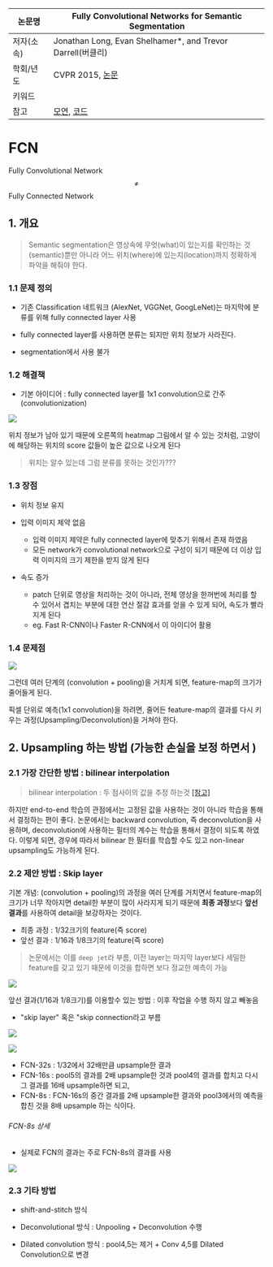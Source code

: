 |논문명|Fully Convolutional Networks for Semantic Segmentation|
|-|-|
|저자(소속)|Jonathan Long, Evan Shelhamer*, and Trevor Darrell(버클리)|
|학회/년도|CVPR 2015, [논문](https://arxiv.org/pdf/1605.06211.pdf)|
|키워드| |
|참고|[모연](http://www.whydsp.org/317), [코드](https://github.com/shelhamer/fcn.berkeleyvision.org)|


# FCN

Fully Convolutional Network $$\ne$$ Fully Connected Network

## 1. 개요 

> Semantic segmentation은 영상속에 무엇(what)이 있는지를 확인하는 것(semantic)뿐만 아니라 어느 위치(where)에 있는지(location)까지 정확하게 파악을 해줘야 한다. 
    
### 1.1 문제 정의 

- 기존 Classification 네트워크 (AlexNet, VGGNet, GoogLeNet)는 마지막에 분류를 위해  fully connected layer 사용 

- fully connected layer를 사용하면 분류는 되지만 위치 정보가 사라진다. 

- segmentation에서 사용 불가

### 1.2 해결책 

- 기본 아이디어 : fully connected layer를  1x1 convolution으로 간주(convolutionization) 

![](http://i.imgur.com/Gc07zsQ.png)


위치 정보가 남아 있기 때문에 오른쪽의 heatmap 그림에서 알 수 있는 것처럼, 고양이에 해당하는 위치﻿의 score 값들이 높은 값으로 나오게 된다

> 위치는 알수 있는데 그럼 분류를 못하는 것인가??? 

### 1.3 장점 

- 위치 정보 유지 

- 입력 이미지 제약 없음 
  - 입력 이미지 제약은 fully connected layer에 맞추기 위해서 존재 하였음
  - 모든 network가 convolutional network으로 구성이 되기 때문에 더 이상 입력 이미지의 크기 제한을 받지 않게 된다

- 속도 증가 
  - patch 단위로 영상을 처리하는 것이 아니라, 전체 영상을 한꺼번에 처리를 할 수 있어서 겹치는 부분에 대한 연산 절감 효과를 얻을 수 있게 되어, 속도가 빨라지게 된다
  - eg.   Fast R-CNN이나 Faster R-CNN에서 이 아이디어 활용 
  
### 1.4 문제점 

![](http://i.imgur.com/3cXXYgr.png)

그런데 여러 단계의 (convolution + pooling)을 거치게 되면, feature-map의 크기가 줄어들게 된다. 

픽셀 단위로 예측(1x1 convolution)을 하려면, 줄어든 feature-map의 결과를 다시 키우는 과정(Upsampling/Deconvolution)을 거쳐야 한다. 




## 2. Upsampling 하는 방법 (가능한 손실을 보정 하면서 )


### 2.1 가장 간단한 방법 : bilinear interpolation

> bilinear interpolation : 두 점사이의 값을 추정 하는것 [[참고]](http://darkpgmr.tistory.com/117)

하지만 end-to-end 학습의 관점에서는 고정된 값을 사용하는 것이 아니라 학습을 통해서 결정하는 편이 좋다. 논문에서는 backward convolution, 즉 deconvolution을 사용하며, deconvolution에 사용하는 필터의 계수는 학습을 통해서 결정이 되도록 하였다. 이렇게 되면, 경우에 따라서 bilinear 한 필터를 학습할 수도 있고 non-linear upsampling도 가능하게 된다.


### 2.2  제안 방법 : Skip layer

기본 개념: (convolution + pooling)의 과정을 여러 단계를 거치면서 feature-map의 크기가 너무 작아지면 detail한 부분이 많이 사라지게 되기 때문에 **최종 과정**보다 **앞선 결과**를 사용하여 detail을 보강하자는 것이다.

- 최종 과정 : 1/32크기의 feature(즉 score)
- 앞선 결과 : 1/16과 1/8크기의 feature(즉 score)

> 논문에서는 이를 `deep jet`라 부름,  이전 layer는 마지막 layer보다 세밀한 feature를 갖고 있기 때문에 이것을 합하면 보다 정교한 예측이 가능

![](http://i.imgur.com/jAPbPDb.png)








앞선 결과(1/16과 1/8크기)를 이용할수 있는 방법 : 이후 작업을 수행 하지 않고 빼놓음
  -  "skip layer" 혹은 "skip connection라고 부름 











![](http://i.imgur.com/jCHUmUv.png)

![](http://i.imgur.com/s7tNztd.png)

- FCN-32s : 1/32에서 32배만큼 upsample한 결과
- FCN-16s : pool5의 결과를 2배 upsample한 것과 pool4의 결과를 합치고 다시 그 결과를 16배 upsample하면 되고, 
- FCN-8s : FCN-16s의 중간 결과를 2배 upsample한 결과와 pool3에서의 예측을 합친 것을 8배 upsample 하는 식이다.
​

###### FCN-8s 상세 
  - 실제로 FCN의 결과는 주로 FCN-8s의 결과를 사용
  
![](http://i.imgur.com/V7VkrKh.png)


### 2.3 기타 방법 

- shift-and-stitch 방식

- Deconvolutional 방식 : Unpooling + Deconvolution 수행 

- Dilated convolution 방식 : pool4,5는 제거 + Conv 4,5를 Dilated Convolution으로 변경 





